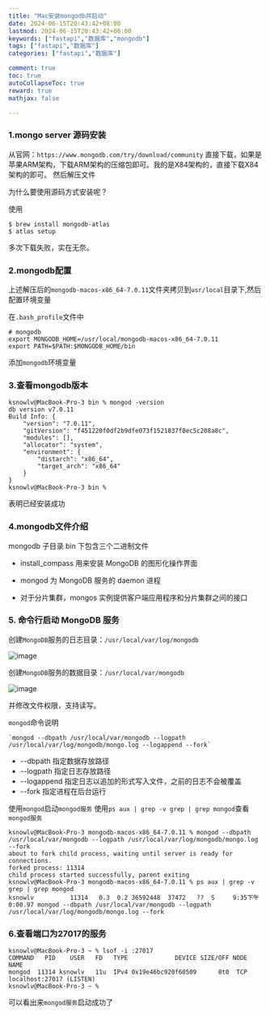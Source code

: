 ```yaml
---
title: "Mac安装mongodb并启动"
date: 2024-06-15T20:43:42+08:00
lastmod: 2024-06-15T20:43:42+08:00
keywords: ["fastapi","数据库","mongodb"]
tags: ["fastapi","数据库"]
categories: ["fastapi","数据库"]

comment: true
toc: true
autoCollapseToc: true
reward: true
mathjax: false

---
```


<!--more-->


### 1.mongo server 源码安装

从官网：`https://www.mongodb.com/try/download/community`
直接下载，如果是苹果ARM架构，下载ARM架构的压缩包即可。我的是X84架构的，直接下载X84架构的即可。
然后解压文件

为什么要使用源码方式安装呢？

使用
```shell
$ brew install mongodb-atlas
$ atlas setup
```
多次下载失败，实在无奈。


### 2.mongodb配置

上述解压后的`mongodb-macos-x86_64-7.0.11`文件夹拷贝到`usr/local`目录下,然后配置环境变量

在`.bash_profile`文件中

```shell
# mongodb
export MONGODB_HOME=/usr/local/mongodb-macos-x86_64-7.0.11
export PATH=$PATH:$MONGODB_HOME/bin
```
添加`mongodb`环境变量


### 3.查看mongodb版本

```shell
ksnowlv@MacBook-Pro-3 bin % mongod -version
db version v7.0.11
Build Info: {
    "version": "7.0.11",
    "gitVersion": "f451220f0df2b9dfe073f1521837f8ec5c208a8c",
    "modules": [],
    "allocator": "system",
    "environment": {
        "distarch": "x86_64",
        "target_arch": "x86_64"
    }
}
ksnowlv@MacBook-Pro-3 bin % 
```
表明已经安装成功

### 4.mongodb文件介绍

mongodb 子目录 bin 下包含三个二进制文件


* install_compass 用来安装 MongoDB 的图形化操作界面
* mongod 为 MongoDB 服务的 daemon 进程

* 对于分片集群，mongos 实例提供客户端应用程序和分片集群之间的接口

### 5. 命令行启动 MongoDB 服务


创建`MongoDB`服务的日志目录：`/usr/local/var/log/mongodb`

![image](/images/fastapi/Mac安装mongodb并启动/result1.png)

创建`MongoDB`服务的数据目录：`/usr/local/var/mongodb`

![image](/images/fastapi/Mac安装mongodb并启动/result2.png)

并修改文件权限，支持读写。

`mongod`命令说明

    `mongod --dbpath /usr/local/var/mongodb --logpath /usr/local/var/log/mongodb/mongo.log --logappend --fork`


* --dbpath 指定数据存放路径
* --logpath 指定日志存放路径
* --logappend 指定日志以追加的形式写入文件，之前的日志不会被覆盖
* --fork 指定进程在后台运行


使用`mongod`启动`mongod服务`
使用`ps aux | grep -v grep | grep mongod`查看`mongod服务`

```shell
ksnowlv@MacBook-Pro-3 mongodb-macos-x86_64-7.0.11 % mongod --dbpath /usr/local/var/mongodb --logpath /usr/local/var/log/mongodb/mongo.log --fork
about to fork child process, waiting until server is ready for connections.
forked process: 11314
child process started successfully, parent exiting
ksnowlv@MacBook-Pro-3 mongodb-macos-x86_64-7.0.11 % ps aux | grep -v grep | grep mongod
ksnowlv          11314   0.3  0.2 36592448  37472   ??  S     9:35下午   0:00.97 mongod --dbpath /usr/local/var/mongodb --logpath /usr/local/var/log/mongodb/mongo.log --fork

```


### 6.查看端口为27017的服务

```shell
ksnowlv@MacBook-Pro-3 ~ % lsof -i :27017
COMMAND   PID    USER   FD   TYPE             DEVICE SIZE/OFF NODE NAME
mongod  11314 ksnowlv   11u  IPv4 0x19e46bc920f60509      0t0  TCP localhost:27017 (LISTEN)
ksnowlv@MacBook-Pro-3 ~ %
```
可以看出来`mongod服务`启动成功了







